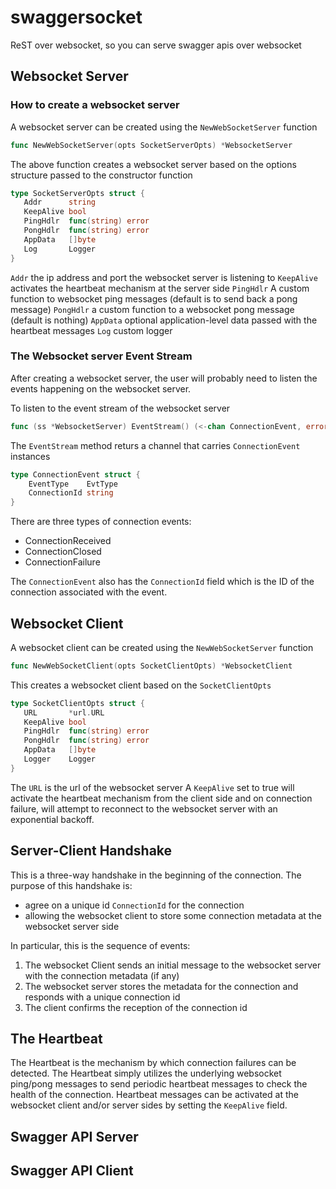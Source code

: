 # swaggersocket
ReST over websocket, so you can serve swagger apis over websocket

## Websocket Server
### How to create a websocket server
A websocket server can be created using the `NewWebSocketServer` function
```go
func NewWebSocketServer(opts SocketServerOpts) *WebsocketServer 
```
 The above function creates a websocket server based on the options structure passed to the constructor function

 ```go
 type SocketServerOpts struct {
	Addr      string
	KeepAlive bool
	PingHdlr  func(string) error
	PongHdlr  func(string) error
	AppData   []byte
	Log       Logger
}
```

`Addr` the ip address and port the websocket server is listening to
`KeepAlive` activates the heartbeat mechanism at the server side
`PingHdlr` A custom function to websocket ping messages (default is to send back a pong message)
`PongHdlr` a custom function to a websocket pong message (default is nothing)
`AppData` optional application-level data passed with the heartbeat messages
`Log` custom logger

### The Websocket server Event Stream
After creating a websocket server, the user will probably need to listen the events happening on the websocket server.

To listen to the event stream of the websocket server
```go
func (ss *WebsocketServer) EventStream() (<-chan ConnectionEvent, error)
```
The `EventStream` method returs a channel that carries `ConnectionEvent` instances

```go
type ConnectionEvent struct {
	EventType    EvtType
	ConnectionId string
}
```

There are three types of connection events:
- ConnectionReceived
- ConnectionClosed
- ConnectionFailure

The `ConnectionEvent` also has the `ConnectionId` field which is the ID of the connection associated with the event.

## Websocket Client
A websocket client can be created using the `NewWebSocketServer` function
```go
func NewWebSocketClient(opts SocketClientOpts) *WebsocketClient
```
 This creates a websocket client based on the `SocketClientOpts`

 ```go
 type SocketClientOpts struct {
	URL       *url.URL
	KeepAlive bool
	PingHdlr  func(string) error
	PongHdlr  func(string) error
	AppData   []byte
	Logger    Logger
}
```

The `URL` is the url of the websocket server
A `KeepAlive` set to true will activate the heartbeat mechanism from the client side and on connection failure, will attempt to reconnect to the websocket server with an exponential backoff.

## Server-Client Handshake
This is a three-way handshake in the beginning of the connection. The purpose of this handshake is:

- agree on a unique id `ConnectionId` for the connection
- allowing the websocket client to store some connection metadata at the websocket server side

In particular, this is the sequence of events:

1. The websocket Client sends an initial message to the websocket server with the connection metadata (if any)
2. The websocket server stores the metadata for the connection and responds with a unique connection id
3. The client confirms the reception of the connection id

## The Heartbeat
The Heartbeat is the mechanism by which connection failures can be detected. The Heartbeat simply utilizes the underlying websocket ping/pong messages to send periodic heartbeat messages to check the health of the connection. Heartbeat messages can be activated at the websocket client and/or server sides by setting the `KeepAlive` field.

## Swagger API Server


## Swagger API Client
